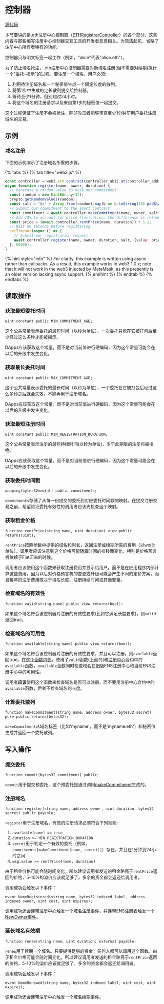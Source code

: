 # 控制器

[源代码](https://github.com/ensdomains/ethregistrar/blob/master/contracts/ETHRegistrarController.sol)

本节要讲的是.eth注册中心控制器（[ETHRegistrarController](https://github.com/ensdomains/ethregistrar/blob/master/contracts/ETHRegistrarController.sol)）的各个部分，这些内容与那些编写注册中心控制器交互工具的开发者息息相关。为简洁起见，省略了注册中心所有者特有的功能。

控制器只与明文标签一起工作（例如，"alice"代表"alice.eth"）。

为了防止域名抢注，.eth注册中心控制器需要对新域名注册(但不需要对续期)执行一个"委托-揭示"的过程。要注册一个域名，用户必须:

1. 利用待注册域名和一个秘密值生成一个固定长度的散列。
2. 将第1步中生成的定长散列提交给控制器。
3. 等待至少1分钟，但别超过24小时。
4. 将这个域名的注册请求以及来自第1步的秘密值一起提交。

这个过程保证了注册不会被抢注，除非攻击者能够审查至少1分钟前用户委托注册域名的交易。

## 示例

### 域名注册

下面的示例演示了注册域名所需的步骤。

{% tabs %}
{% tab title="web3.js" %}
```javascript
const controller = web3.eth.contract(controller_abi).at(controller_address);
async function register(name, owner, duration) {
  // Generate a random value to mask our commitment
  const random = new Uint8Array(32);
  crypto.getRandomValues(random);
  const salt = "0x" + Array.from(random).map(b => b.toString(16).padStart(2, "0")).join("");
  // Submit our commitment to the smart contract
  const commitment = await controller.makeCommitment(name, owner, salt);
  // Add 10% to account for price fluctuation; the difference is refunded.
  const price = (await controller.rentPrice(name, duration)) * 1.1;
  // Wait 60 seconds before registering
  setTimeout(async () => {
    // Submit our registration request
    await controller.register(name, owner, duration, salt, {value: price});
  }, 60000);
}
```

{% hint style="info" %}
For clarity, this example is written using async rather than callbacks. As a result, this example works in web3 1.0.x; note that it will not work in the web3 injected by MetaMask, as this presently is an older version lacking async support. 
{% endhint %}
{% endtab %}
{% endtabs %}

## 读取操作

### 获取最短委托时间

```text
uint constant public MIN_COMMITMENT_AGE;
```

这个公共常量表示委托的最短时间（以秒为单位），一次委托只能在它被打包后至少经过这么多秒才能被揭示。

DApps应该获取这个常量，而不是对当前值进行硬编码，因为这个常量可能会在以后的升级中发生变化。

### 获取最长委托时间

```text
uint constant public MAX_COMMITMENT_AGE;
```

这个公共常量表示委托的最长时间（以秒为单位），一个委托在它被打包后经过这么多秒之后就会失效，不能再用于注册域名。

DApps应该获取这个常量，而不是对当前值进行硬编码，因为这个常量可能会在以后的升级中发生变化。

### 获取最短注册时间

```text
uint constant public MIN_REGISTRATION_DURATION;
```

这个公共常量表示注册的最短持续时间(以秒为单位)，少于此期限的注册将被拒绝。

DApps应该获取这个常量，而不是对当前值进行硬编码，因为这个常量可能会在以后的升级中发生变化。

### 获取委托时间戳

```text
mapping(bytes32=>uint) public commitments;
```

`commitments`存储了从每一份提交的委托到对应委托时间戳的映射。在提交注册交易之前，希望验证委托有效性的调用者应该先检查这个映射。

### 获取租金价格

```text
function rentPrice(string name, uint duration) view public returns(uint);
```

`rentPrice`按照参数中提供的域名和时长，返回注册或续期所需的费用（以wei为单位）。调用者应该注意到这个价格可能随着时间的推移而变化，特别是价格预言机依赖于Fiat汇率的时候。

调用者应该使用这个函数来获取注册费用并显示给用户，而不是在应用程序内部计算这些费用，因为以后对价格预言机的变更或升级可能会产生不同的定价方案，而且每年的注册费用取决于域名长度、注册持续时间或其他变量。

### 检查域名的有效性

```text
function valid(string name) public view returns(bool);
```

如果这个域名符合该控制器对注册的有效性要求(比如它满足长度要求)，则`valid`返回true。

### 检查域名的可用性

```text
function available(string name) public view returns(bool);
```

如果这个域名符合该控制器对注册的有效性要求，并且可以注册，则`available`返回true。[在这个函数内部](https://github.com/ensdomains/ethregistrar/blob/master/contracts/ETHRegistrarController.sol#L55-L58)，使用了`valid`函数(上面的)和[注册中心](registrar.md#jian-cha-yu-ming-de-ke-yong-xing)合约中的`available`函数，`available`函数同时检查域名在旧版ENS注册中心和当前ENS注册中心中的可用性。

调用者**应该**使用这个函数来检查域名是否可以注册，而不要用注册中心合约中的`available`函数，后者不检查域名的长度。

### 计算委托散列

```text
function makeCommitment(string name, address owner, bytes32 secret) pure public returns(bytes32);
```

`makeCommitment`从域名标签（比如'myname'，而不是'myname.eth'）和秘密值生成并返回一个委托散列。

## 写入操作

### 提交委托

```text
function commit(bytes32 commitment) public;
```

`commit`用于提交预委托，这个预委托是通过调用[makeCommitment](controller.md#ji-suan-wei-tuo-san-lie)生成的。

### 注册域名

```text
function register(string name, address owner, uint duration, bytes32 secret) public payable;
```

`register`用于注册域名，有效的注册请求必须符合下列准则:

1. `available(name) == true`
2. `duration >= MIN_REGISTRATION_DURATION`
3. `secret`用于判定一个有效的委托（例如，`commitments[makeCommitment(name, secret)]`）存在，并且在1分钟到24小时之间
4. `msg.value >= rentPrice(name, duration)`

由于租金价格可能会随时间变化，所以建议调用者发送的租金略高于`rentPrice`返回的价格，5-10%的溢价应该就足够了，多余的资金都会返还给调用者。

调用成功会触发以下事件：

```text
event NameRegistered(string name, bytes32 indexed label, address indexed owner, uint cost, uint expires);
```

调用成功还会连带注册中心触发一个[域名注册事件](registrar.md#yu-ming-zhu-ce-shi-jian)，并连带ENS注册表触发一个[NewOwner事件](../ens.md#she-zhi-zi-yu-ming-suo-you-zhe)。

### 延长域名有效期

```text
function renew(string name, uint duration) external payable;
```

`renew`用于续期一个域名。只要提供足够的资金，任何人都可以调用这个函数。由于租金价格可能会随时间变化，所以建议调用者发送的租金略高于`rentPrice`返回的价格，5-10%的溢价应该就足够了，多余的资金都会返还给调用者。

调用成功会触发以下事件：

```text
event NameRenewed(string name, bytes32 indexed label, uint cost, uint expires);
```

调用成功还会连带注册中心触发一个[域名续期事件](registrar.md#yu-ming-xu-qi-shi-jian)。

